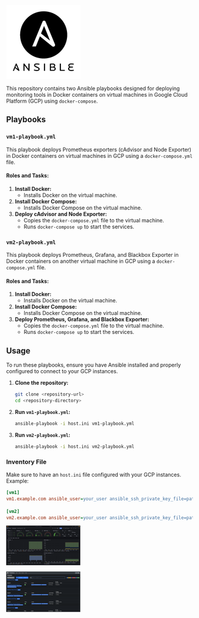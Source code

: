 <p align="left">
 <img width="200px" src="Ansible_Logo.png" alt="qr"/>
</p>


This repository contains two Ansible playbooks designed for deploying monitoring tools in Docker containers on virtual machines in Google Cloud Platform (GCP) using `docker-compose`.

## Playbooks

### `vm1-playbook.yml`

This playbook deploys Prometheus exporters (cAdvisor and Node Exporter) in Docker containers on virtual machines in GCP using a `docker-compose.yml` file.

#### Roles and Tasks:

1. **Install Docker:**
    - Installs Docker on the virtual machine.
2. **Install Docker Compose:**
    - Installs Docker Compose on the virtual machine.
3. **Deploy cAdvisor and Node Exporter:**
    - Copies the `docker-compose.yml` file to the virtual machine.
    - Runs `docker-compose up` to start the services.

### `vm2-playbook.yml`

This playbook deploys Prometheus, Grafana, and Blackbox Exporter in Docker containers on another virtual machine in GCP using a `docker-compose.yml` file.

#### Roles and Tasks:

1. **Install Docker:**
    - Installs Docker on the virtual machine.
2. **Install Docker Compose:**
    - Installs Docker Compose on the virtual machine.
3. **Deploy Prometheus, Grafana, and Blackbox Exporter:**
    - Copies the `docker-compose.yml` file to the virtual machine.
    - Runs `docker-compose up` to start the services.

## Usage

To run these playbooks, ensure you have Ansible installed and properly configured to connect to your GCP instances.

1. **Clone the repository:**
    ```sh
    git clone <repository-url>
    cd <repository-directory>
    ```



2. **Run `vm1-playbook.yml`:**
    ```sh
    ansible-playbook -i host.ini vm1-playbook.yml
    ```

3. **Run `vm2-playbook.yml`:**
    ```sh
    ansible-playbook -i host.ini vm2-playbook.yml
    ```

### Inventory File

Make sure to have an `host.ini` file configured with your GCP instances. Example:

```ini
[vm1]
vm1.example.com ansible_user=your_user ansible_ssh_private_key_file=path_to_your_private_key

[vm2]
vm2.example.com ansible_user=your_user ansible_ssh_private_key_file=path_to_your_private_key
```

<p align="left">
 <img width="200px" src="grafana.png" alt="qr"/>
</p>

<p align="left">
 <img width="200px" src="prometheus.png" alt="qr"/>
</p>
